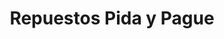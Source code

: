 ---
title: "Repuestos Pida y Pague"
url: /san-antonio-de-los-altos/repuestos-pida-y-pague/
shop: piezas de automóviles
---